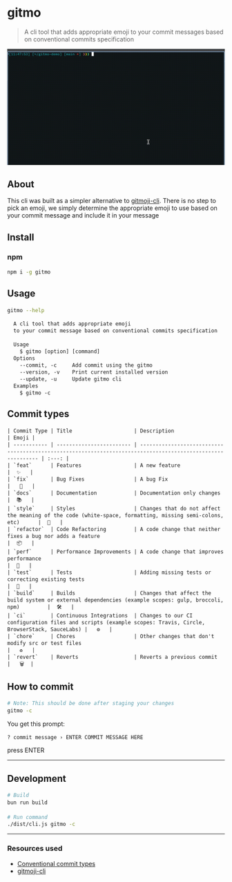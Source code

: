 # gitmo

> A cli tool that adds appropriate emoji to your commit messages based on conventional commits specification

<!-- [[!demo.mov](demo.mov)] -->

[![Demo](./demo.gif)](./demo.gif)

## About

This cli was built as a simpler alternative to [gitmoji-cli](https://github.com/carloscuesta/gitmoji-cli). There is no step to pick an emoji, we simply determine the appropriate emoji to use based on your commit message and include it in your message

## Install

### npm

```bash
npm i -g gitmo
```

## Usage

```bash
gitmo --help
```

```
  A cli tool that adds appropriate emoji
  to your commit message based on conventional commits specification

  Usage
    $ gitmo [option] [command]
  Options
    --commit, -c     Add commit using the gitmo
    --version, -v    Print current installed version
    --update, -u     Update gitmo cli
  Examples
    $ gitmo -c
```

## Commit types

```
| Commit Type | Title                    | Description                                                                                                 | Emoji |
| ----------- | ------------------------ | ----------------------------------------------------------------------------------------------------------- | :---: |
| `feat`      | Features                 | A new feature                                                                                               |  ✨   |
| `fix`       | Bug Fixes                | A bug Fix                                                                                                   |   🐛   |
| `docs`      | Documentation            | Documentation only changes                                                                                  |  📚   |
| `style`     | Styles                   | Changes that do not affect the meaning of the code (white-space, formatting, missing semi-colons, etc)      |  💄   |
| `refactor`  | Code Refactoring         | A code change that neither fixes a bug nor adds a feature                                                   |  📦   |
| `perf`      | Performance Improvements | A code change that improves performance                                                                     |  🚀   |
| `test`      | Tests                    | Adding missing tests or correcting existing tests                                                           |  🚨   |
| `build`     | Builds                   | Changes that affect the build system or external dependencies (example scopes: gulp, broccoli, npm)         |  🛠   |
| `ci`        | Continuous Integrations  | Changes to our CI configuration files and scripts (example scopes: Travis, Circle, BrowserStack, SauceLabs) |   ⚙️   |
| `chore`     | Chores                   | Other changes that don't modify src or test files                                                           |   ♻️   |
| `revert`    | Reverts                  | Reverts a previous commit                                                                                   |   🗑  |
```

## How to commit

```bash
# Note: This should be done after staging your changes
gitmo -c
```

You get this prompt:

```
? commit message › ENTER COMMIT MESSAGE HERE
```

press ENTER

---

## Development

```bash
# Build
bun run build

# Run command
./dist/cli.js gitmo -c
```

---

### Resources used

- [Conventional commit types](https://github.com/pvdlg/conventional-commit-types)
- [gitmoji-cli](https://github.com/carloscuesta/gitmoji-cli)
